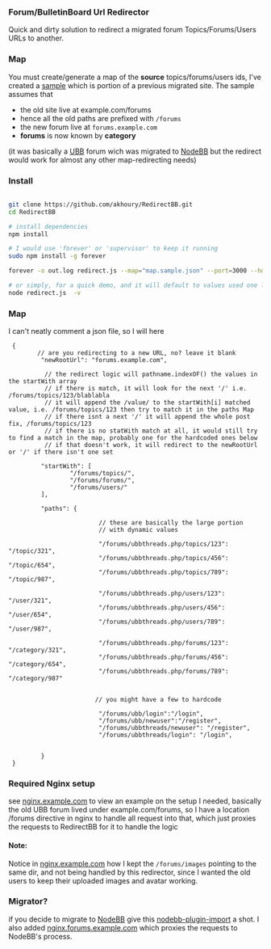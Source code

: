 ### Forum/BulletinBoard Url Redirector

Quick and dirty solution to redirect a migrated forum Topics/Forums/Users URLs to another.

### Map

You must create/generate a map of the __source__ topics/forums/users ids, I've created a [sample](map.sample.json)
which is portion of a previous migrated site.
The sample assumes that
* the old site live at example.com/forums
* hence all the old paths are prefixed with `/forums`
* the new forum live at `forums.example.com`
* __forums__ is now known by __category__

(it was basically a [UBB](http://www.ubbcentral.com/) forum wich was migrated to [NodeBB](http://nodebb.org/)
but the redirect would work for almost any other map-redirecting needs)


### Install

```bash

git clone https://github.com/akhoury/RedirectBB.git
cd RedirectBB

# install dependencies
npm install

# I would use 'forever' or 'supervisor' to keep it running
sudo npm install -g forever

forever -o out.log redirect.js --map="map.sample.json" --port=3000 --host=127.0.0.1 --verbose

# or simply, for a quick demo, and it will default to values used one line above. minus the -v flag :)
node redirect.js  -v

```

### Map

I can't neatly comment a json file, so I will here
```
 {
 		// are you redirecting to a new URL, no? leave it blank
         "newRootUrl": "forums.example.com",

          // the redirect logic will pathname.indexOF() the values in the startWith array
          // if there is match, it will look for the next '/' i.e. /forums/topics/123/blablabla
          // it will append the /value/ to the startWith[i] matched value, i.e. /forums/topics/123 then try to match it in the paths Map
          // if there isnt a next '/' it will append the whole post fix, /forums/topics/123
          // if there is no statWith match at all, it would still try to find a match in the map, probably one for the hardcoded ones below
		  // if that doesn't work, it will redirect to the newRootUrl or '/' if there isn't one set

         "startWith": [
                 "/forums/topics/",
                 "/forums/forums/",
                 "/forums/users/"
         ],

         "paths": {

						 // these are basically the large portion
						 // with dynamic values

                         "/forums/ubbthreads.php/topics/123": "/topic/321",
                         "/forums/ubbthreads.php/topics/456": "/topic/654",
                         "/forums/ubbthreads.php/topics/789": "/topic/987",

                         "/forums/ubbthreads.php/users/123": "/user/321",
                         "/forums/ubbthreads.php/users/456": "/user/654",
                         "/forums/ubbthreads.php/users/789": "/user/987",

                         "/forums/ubbthreads.php/forums/123": "/category/321",
                         "/forums/ubbthreads.php/forums/456": "/category/654",
                         "/forums/ubbthreads.php/forums/789": "/category/987"


                        // you might have a few to hardcode

                         "/forums/ubb/login":"/login",
                         "/forums/ubb/newuser":"/register",
                         "/forums/ubbthreads/newuser": "/register",
                         "/forums/ubbthreads/login": "/login",


         }
 }
```

### Required Nginx setup

see [nginx.example.com](nginx.example.com) to view an example on the setup I needed,
basically the old UBB forum lived under example.com/forums, so I have a location /forums directive in
 nginx to handle all request into that, which just proxies the requests to RedirectBB for it to handle the logic

#### Note:

Notice in [nginx.example.com](nginx.example.com) how I kept the `/forums/images` pointing to the same dir, and not being handled by this redirector,
since I wanted the old users to keep their uploaded images and avatar working.

### Migrator?

if you decide to migrate to [NodeBB](http://nodebb.org/) give this [nodebb-plugin-import](https://github.com/akhoury/nodebb-plugin-import) a shot.
I also added [nginx.forums.example.com](nginx.forums.example.com) which proxies the requests to NodeBB's process.
